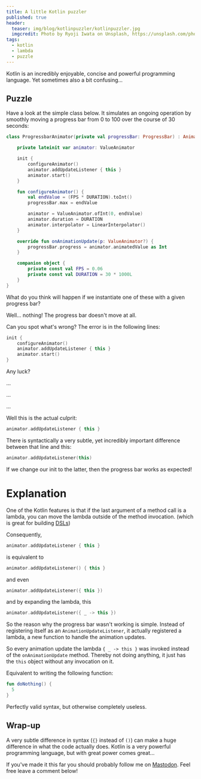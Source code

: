 ```yaml
---
title: A little Kotlin puzzler
published: true
header:
  teaser: img/blog/kotlinpuzzler/kotlinpuzzler.jpg
  imgcredit: Photo by Ryoji Iwata on Unsplash, https://unsplash.com/photos/5siQcvSxCP8, cropped and added Kotlin logo
tags:
  - kotlin
  - lambda
  - puzzle
---
```

Kotlin is an incredibly enjoyable, concise and powerful programming language. Yet sometimes also a bit confusing...

## Puzzle
Have a look at the simple class below. It simulates an ongoing operation by smoothly moving a progress bar from 0 to 100 over the course of 30 seconds:

```kotlin
class ProgressbarAnimator(private val progressBar: ProgressBar) : AnimatorUpdateListener {

    private lateinit var animator: ValueAnimator

    init {
        configureAnimator()
        animator.addUpdateListener { this }
        animator.start()
    }

    fun configureAnimator() {
        val endValue = (FPS * DURATION).toInt()
        progressBar.max = endValue

        animator = ValueAnimator.ofInt(0, endValue)
        animator.duration = DURATION
        animator.interpolator = LinearInterpolator()
    }

    override fun onAnimationUpdate(p: ValueAnimator?) {
        progressBar.progress = animator.animatedValue as Int
    }

    companion object {
        private const val FPS = 0.06
        private const val DURATION = 30 * 1000L
    }
}

```

What do you think will happen if we instantiate one of these with a given progress bar?

Well... nothing! The progress bar doesn't move at all.

Can you spot what's wrong? The error is in the following lines:

```kotlin    
init {
    configureAnimator()
    animator.addUpdateListener { this }
    animator.start()
}
```
Any luck?

...

...

...

Well this is the actual culprit:

```kotlin
animator.addUpdateListener { this }
````

There is syntactically a very subtle, yet incredibly important difference between that line and this:

```kotlin
animator.addUpdateListener(this)
```

If we change our init to the latter, then the progress bar works as expected!

# Explanation
One of the Kotlin features is that if the last argument of a method call is a lambda, you can move the lambda outside of the method invocation. (which is great for building [DSLs](https://proandroiddev.com/writing-dsls-in-kotlin-part-1-7f5d2193f277))

Consequently,

```kotlin
animator.addUpdateListener { this }
````

is equivalent to

```kotlin
animator.addUpdateListener() { this }
````

and even

```kotlin
animator.addUpdateListener({ this })
````

and by expanding the lambda, this

```kotlin
animator.addUpdateListener({ _ -> this })
````

So the reason why the progress bar wasn't working is simple. Instead of registering itself as an `AnimationUpdateListener`, it actually registered a lambda, a new function to handle the animation updates.

So every animation update the lambda `{ _ -> this }` was invoked instead of the `onAnimationUpdate` method. Thereby not doing anything, it just has the `this` object without any invocation on it.

Equivalent to writing the following function:

```kotlin
fun doNothing() {
  5
}
````

Perfectly valid syntax, but otherwise completely useless.

## Wrap-up
A very subtle difference in syntax (`{}` instead of `()`) can make a huge difference in what the code actually does. Kotlin is a very powerful programming language, but with great power comes great...

If you've made it this far you should probably follow me on [Mastodon](https://androiddev.social/@Jeroenmols). Feel free leave a comment below!
